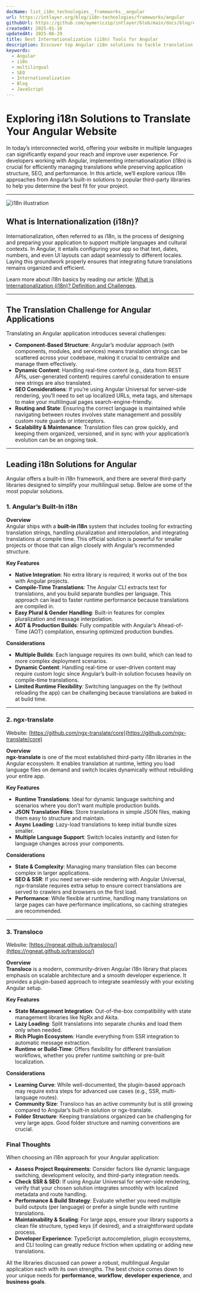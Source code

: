 ```yaml
---
docName: list_i18n_technologies__frameworks__angular
url: https://intlayer.org/blog/i18n-technologies/frameworks/angular
githubUrl: https://github.com/aymericzip/intlayer/blob/main/docs/blog/en/list_i18n_technologies/frameworks/angular.md
createdAt: 2025-01-16
updatedAt: 2025-06-29
title: Best Internationalization (i18n) Tools for Angular
description: Discover top Angular i18n solutions to tackle translation challenges, boost SEO, and deliver a seamless global web experience.
keywords:
  - Angular
  - i18n
  - multilingual
  - SEO
  - Internationalization
  - Blog
  - JavaScript
---
```


# Exploring i18n Solutions to Translate Your Angular Website

In today’s interconnected world, offering your website in multiple languages can significantly expand your reach and improve user experience. For developers working with Angular, implementing internationalization (i18n) is crucial for efficiently managing translations while preserving application structure, SEO, and performance. In this article, we’ll explore various i18n approaches from Angular’s built-in solutions to popular third-party libraries to help you determine the best fit for your project.

---

![i18n illustration](https://github.com/aymericzip/intlayer/blob/main/docs/blog/assets/i18n.webp)

## What is Internationalization (i18n)?

Internationalization, often referred to as i18n, is the process of designing and preparing your application to support multiple languages and cultural contexts. In Angular, it entails configuring your app so that text, dates, numbers, and even UI layouts can adapt seamlessly to different locales. Laying this groundwork properly ensures that integrating future translations remains organized and efficient.

Learn more about i18n basics by reading our article: [What is Internationalization (i18n)? Definition and Challenges](https://github.com/aymericzip/intlayer/blob/main/docs/blog/en/what_is_internationalization.md).

---

## The Translation Challenge for Angular Applications

Translating an Angular application introduces several challenges:

- **Component-Based Structure**: Angular’s modular approach (with components, modules, and services) means translation strings can be scattered across your codebase, making it crucial to centralize and manage them effectively.
- **Dynamic Content**: Handling real-time content (e.g., data from REST APIs, user-generated content) requires careful consideration to ensure new strings are also translated.
- **SEO Considerations**: If you’re using Angular Universal for server-side rendering, you’ll need to set up localized URLs, meta tags, and sitemaps to make your multilingual pages search-engine-friendly.
- **Routing and State**: Ensuring the correct language is maintained while navigating between routes involves state management and possibly custom route guards or interceptors.
- **Scalability & Maintenance**: Translation files can grow quickly, and keeping them organized, versioned, and in sync with your application’s evolution can be an ongoing task.

---

## Leading i18n Solutions for Angular

Angular offers a built-in i18n framework, and there are several third-party libraries designed to simplify your multilingual setup. Below are some of the most popular solutions.

### 1. Angular’s Built-In i18n

**Overview**  
Angular ships with a **built-in i18n** system that includes tooling for extracting translation strings, handling pluralization and interpolation, and integrating translations at compile time. This official solution is powerful for smaller projects or those that can align closely with Angular’s recommended structure.

**Key Features**

- **Native Integration**: No extra library is required; it works out of the box with Angular projects.
- **Compile-Time Translations**: The Angular CLI extracts text for translations, and you build separate bundles per language. This approach can lead to faster runtime performance because translations are compiled in.
- **Easy Plural & Gender Handling**: Built-in features for complex pluralization and message interpolation.
- **AOT & Production Builds**: Fully compatible with Angular’s Ahead-of-Time (AOT) compilation, ensuring optimized production bundles.

**Considerations**

- **Multiple Builds**: Each language requires its own build, which can lead to more complex deployment scenarios.
- **Dynamic Content**: Handling real-time or user-driven content may require custom logic since Angular’s built-in solution focuses heavily on compile-time translations.
- **Limited Runtime Flexibility**: Switching languages on the fly (without reloading the app) can be challenging because translations are baked in at build time.

---

### 2. ngx-translate

Website: [https://github.com/ngx-translate/core](https://github.com/ngx-translate/core)

**Overview**  
**ngx-translate** is one of the most established third-party i18n libraries in the Angular ecosystem. It enables translation at runtime, letting you load language files on demand and switch locales dynamically without rebuilding your entire app.

**Key Features**

- **Runtime Translations**: Ideal for dynamic language switching and scenarios where you don’t want multiple production builds.
- **JSON Translation Files**: Store translations in simple JSON files, making them easy to structure and maintain.
- **Async Loading**: Lazy-load translations to keep initial bundle sizes smaller.
- **Multiple Language Support**: Switch locales instantly and listen for language changes across your components.

**Considerations**

- **State & Complexity**: Managing many translation files can become complex in larger applications.
- **SEO & SSR**: If you need server-side rendering with Angular Universal, ngx-translate requires extra setup to ensure correct translations are served to crawlers and browsers on the first load.
- **Performance**: While flexible at runtime, handling many translations on large pages can have performance implications, so caching strategies are recommended.

---

### 3. Transloco

Website: [https://ngneat.github.io/transloco/](https://ngneat.github.io/transloco/)

**Overview**  
**Transloco** is a modern, community-driven Angular i18n library that places emphasis on scalable architecture and a smooth developer experience. It provides a plugin-based approach to integrate seamlessly with your existing Angular setup.

**Key Features**

- **State Management Integration**: Out-of-the-box compatibility with state management libraries like NgRx and Akita.
- **Lazy Loading**: Split translations into separate chunks and load them only when needed.
- **Rich Plugin Ecosystem**: Handle everything from SSR integration to automatic message extraction.
- **Runtime or Build-Time**: Offers flexibility for different translation workflows, whether you prefer runtime switching or pre-built localization.

**Considerations**

- **Learning Curve**: While well-documented, the plugin-based approach may require extra steps for advanced use cases (e.g., SSR, multi-language routes).
- **Community Size**: Transloco has an active community but is still growing compared to Angular’s built-in solution or ngx-translate.
- **Folder Structure**: Keeping translations organized can be challenging for very large apps. Good folder structure and naming conventions are crucial.

### Final Thoughts

When choosing an i18n approach for your Angular application:

- **Assess Project Requirements**: Consider factors like dynamic language switching, development velocity, and third-party integration needs.
- **Check SSR & SEO**: If using Angular Universal for server-side rendering, verify that your chosen solution integrates smoothly with localized metadata and route handling.
- **Performance & Build Strategy**: Evaluate whether you need multiple build outputs (per language) or prefer a single bundle with runtime translations.
- **Maintainability & Scaling**: For large apps, ensure your library supports a clean file structure, typed keys (if desired), and a straightforward update process.
- **Developer Experience**: TypeScript autocompletion, plugin ecosystems, and CLI tooling can greatly reduce friction when updating or adding new translations.

All the libraries discussed can power a robust, multilingual Angular application each with its own strengths. The best choice comes down to your unique needs for **performance**, **workflow**, **developer experience**, and **business goals**.
